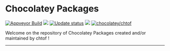 # Chocolatey Packages

<!-- EDIT ME-->

[![Appveyor Build](https://ci.appveyor.com/api/projects/status/github/chtof/chocolatey-packages?svg=true)](https://ci.appveyor.com/project/chtof/chocolatey-packages)
[![](http://transparent-favicon.info/favicon.ico)](#)
[![Update status](https://img.shields.io/badge/Update-Status-blue.svg)](https://gist.github.com/chtof/393704c64c2344f0f8e029cd57bebd2b)
[![](http://transparent-favicon.info/favicon.ico)](#)
[![chocolatey/chtof](https://img.shields.io/badge/Chocolatey-chtof-yellowgreen.svg)](https://chocolatey.org/profiles/chtof)

<!-- REMOVE THE squiggles "~" surrounding this (this should not be a code block) -->

Welcome on the repository of Chocolatey Packages created and/or maintained by chtof !

---
